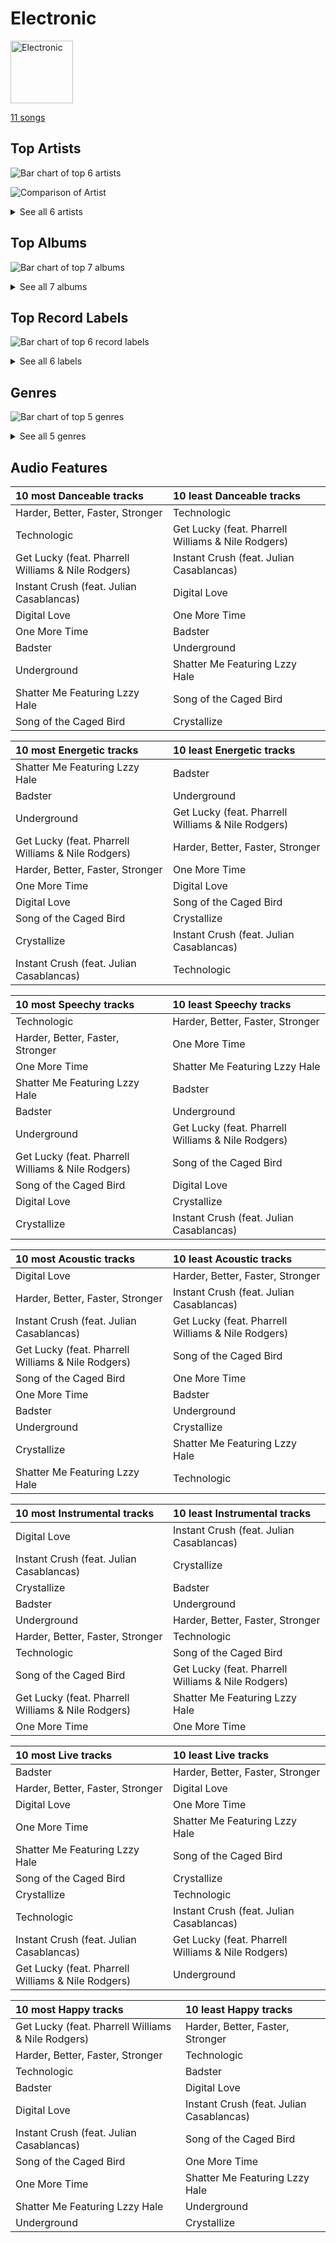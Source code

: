 # Electronic


<img src="https://mosaic.scdn.co/640/ab67616d0000b27379e8b529ce6c088a8027b2a1ab67616d0000b2739b9b36b0e22870b9f542d937ab67616d0000b273b33d46dfa2635a47eebf63b2ab67616d0000b273d8601e15fa1b4351fe1fc6ae" alt="Electronic" width="100" />

[11 songs](electronic_tracks.md)

## Top Artists

![Bar chart of top 6 artists](../images/playlists/electronic/artists.png)

![Comparison of Artist](../images/playlists/electronic/artists_comparison.png)


<details>
<summary>See all 6 artists</summary>

|   Number of Tracks | Art                                                                                              | Artist             | 🔗                                                           |
|-------------------:|:-------------------------------------------------------------------------------------------------|:-------------------|:------------------------------------------------------------|
|                  6 | <img src="https://i.scdn.co/image/ab6761610000e5eb96d66c60658005885d1135ce" alt="" width="50" /> | Daft Punk          | [🔗](https://open.spotify.com/artist/4tZwfgrHOc3mvqYlEYSvVi) |
|                  4 | <img src="https://i.scdn.co/image/ab6761610000e5eb5eaae4859837b31d7bba521b" alt="" width="50" /> | Lindsey Stirling   | [🔗](https://open.spotify.com/artist/378dH6EszOLFShpRzAQkVM) |
|                  1 | <img src="https://i.scdn.co/image/6511b1fe261da3b6c6b69ae2aa771cfd307a18ae" alt="" width="50" /> | Nile Rodgers       | [🔗](https://open.spotify.com/artist/3yDIp0kaq9EFKe07X1X2rz) |
|                  1 | <img src="https://i.scdn.co/image/ab6761610000e5eb515e5754d89e4df8123e3f9f" alt="" width="50" /> | HYO                | [🔗](https://open.spotify.com/artist/3U7bOaJLuFkrmDQ1C1OqKl) |
|                  1 | <img src="https://i.scdn.co/image/ab6761610000e5ebdeeefa8e7621458ef859ab77" alt="" width="50" /> | Pharrell Williams  | [🔗](https://open.spotify.com/artist/2RdwBSPQiwcmiDo9kixcl8) |
|                  1 | <img src="https://i.scdn.co/image/e7a1396741154b787911a8c6c9ba21a6f5b55a5f" alt="" width="50" /> | Julian Casablancas | [🔗](https://open.spotify.com/artist/1rAv1GhTQ2rmG94p9lU3rB) |

</details>


## Top Albums

![Bar chart of top 7 albums](../images/playlists/electronic/albums.png)


<details>
<summary>See all 7 albums</summary>

|   Number of Tracks | Art                                                                                              | Album                  | 🔗                                                          |
|-------------------:|:-------------------------------------------------------------------------------------------------|:-----------------------|:-----------------------------------------------------------|
|                  3 | <img src="https://i.scdn.co/image/ab67616d0000b273b33d46dfa2635a47eebf63b2" alt="" width="50" /> | Discovery              | [🔗](https://open.spotify.com/album/2noRn2Aes5aoNVsU6iWThc) |
|                  2 | <img src="https://i.scdn.co/image/ab67616d0000b2739b9b36b0e22870b9f542d937" alt="" width="50" /> | Random Access Memories | [🔗](https://open.spotify.com/album/4m2880jivSbbyEGAKfITCa) |
|                  2 | <img src="https://i.scdn.co/image/ab67616d0000b27379e8b529ce6c088a8027b2a1" alt="" width="50" /> | Lindsey Stirling       | [🔗](https://open.spotify.com/album/3YTWAm90osBvLNWCdF8Nq2) |
|                  1 | <img src="https://i.scdn.co/image/ab67616d0000b273cdb2461871ded49f97bc41c2" alt="" width="50" /> | Shatter Me             | [🔗](https://open.spotify.com/album/2spbck4ETZz1aLq5Fi5phC) |
|                  1 | <img src="https://i.scdn.co/image/ab67616d0000b273d8601e15fa1b4351fe1fc6ae" alt="" width="50" /> | Human After All        | [🔗](https://open.spotify.com/album/1A2GTWGtFfWp7KSQTwWOyo) |
|                  1 | <img src="https://i.scdn.co/image/ab67616d0000b2735062dabfa4007e1b72981edf" alt="" width="50" /> | Badster                | [🔗](https://open.spotify.com/album/4GA4vqEeOzVM8ib6HHy6Ij) |
|                  1 | <img src="https://i.scdn.co/image/ab67616d0000b273107a93a6e4700e9ff7e6ca43" alt="" width="50" /> | Artemis                | [🔗](https://open.spotify.com/album/4YAtGpNUwcHesLlyYUIxur) |

</details>


## Top Record Labels

![Bar chart of top 6 record labels](../images/playlists/electronic/labels.png)


<details>
<summary>See all 6 labels</summary>

|   Number of Tracks | Label                                                                         |
|-------------------:|:------------------------------------------------------------------------------|
|                  4 | [Daft Life Ltd.](../labels/daft_life_ltd_.md)                                 |
|                  4 | [ADA France](../labels/ada_france.md)                                         |
|                  3 | [Lindseystomp Records](../labels/lindseystomp_records.md)                     |
|                  2 | [Columbia](../labels/columbia.md)                                             |
|                  1 | [SM Entertainment](../labels/sm_entertainment.md)                             |
|                  1 | [BMG Rights Management (US) LLC](../labels/bmg_rights_management__us__llc.md) |

</details>


## Genres

![Bar chart of top 5 genres](../images/playlists/electronic/genres.png)


<details>
<summary>See all 5 genres</summary>

|   Number of Tracks | Genre                       |
|-------------------:|:----------------------------|
|                  6 | filter house                |
|                  6 | electro                     |
|                  4 | pop violin                  |
|                  4 | bow pop                     |
|                  1 | [k-pop](../genres/k_pop.md) |

</details>


## Audio Features

| 10 most Danceable tracks                           | 10 least Danceable tracks                          |
|:---------------------------------------------------|:---------------------------------------------------|
| Harder, Better, Faster, Stronger                   | Technologic                                        |
| Technologic                                        | Get Lucky (feat. Pharrell Williams & Nile Rodgers) |
| Get Lucky (feat. Pharrell Williams & Nile Rodgers) | Instant Crush (feat. Julian Casablancas)           |
| Instant Crush (feat. Julian Casablancas)           | Digital Love                                       |
| Digital Love                                       | One More Time                                      |
| One More Time                                      | Badster                                            |
| Badster                                            | Underground                                        |
| Underground                                        | Shatter Me Featuring Lzzy Hale                     |
| Shatter Me Featuring Lzzy Hale                     | Song of the Caged Bird                             |
| Song of the Caged Bird                             | Crystallize                                        |

| 10 most Energetic tracks                           | 10 least Energetic tracks                          |
|:---------------------------------------------------|:---------------------------------------------------|
| Shatter Me Featuring Lzzy Hale                     | Badster                                            |
| Badster                                            | Underground                                        |
| Underground                                        | Get Lucky (feat. Pharrell Williams & Nile Rodgers) |
| Get Lucky (feat. Pharrell Williams & Nile Rodgers) | Harder, Better, Faster, Stronger                   |
| Harder, Better, Faster, Stronger                   | One More Time                                      |
| One More Time                                      | Digital Love                                       |
| Digital Love                                       | Song of the Caged Bird                             |
| Song of the Caged Bird                             | Crystallize                                        |
| Crystallize                                        | Instant Crush (feat. Julian Casablancas)           |
| Instant Crush (feat. Julian Casablancas)           | Technologic                                        |

| 10 most Speechy tracks                             | 10 least Speechy tracks                            |
|:---------------------------------------------------|:---------------------------------------------------|
| Technologic                                        | Harder, Better, Faster, Stronger                   |
| Harder, Better, Faster, Stronger                   | One More Time                                      |
| One More Time                                      | Shatter Me Featuring Lzzy Hale                     |
| Shatter Me Featuring Lzzy Hale                     | Badster                                            |
| Badster                                            | Underground                                        |
| Underground                                        | Get Lucky (feat. Pharrell Williams & Nile Rodgers) |
| Get Lucky (feat. Pharrell Williams & Nile Rodgers) | Song of the Caged Bird                             |
| Song of the Caged Bird                             | Digital Love                                       |
| Digital Love                                       | Crystallize                                        |
| Crystallize                                        | Instant Crush (feat. Julian Casablancas)           |

| 10 most Acoustic tracks                            | 10 least Acoustic tracks                           |
|:---------------------------------------------------|:---------------------------------------------------|
| Digital Love                                       | Harder, Better, Faster, Stronger                   |
| Harder, Better, Faster, Stronger                   | Instant Crush (feat. Julian Casablancas)           |
| Instant Crush (feat. Julian Casablancas)           | Get Lucky (feat. Pharrell Williams & Nile Rodgers) |
| Get Lucky (feat. Pharrell Williams & Nile Rodgers) | Song of the Caged Bird                             |
| Song of the Caged Bird                             | One More Time                                      |
| One More Time                                      | Badster                                            |
| Badster                                            | Underground                                        |
| Underground                                        | Crystallize                                        |
| Crystallize                                        | Shatter Me Featuring Lzzy Hale                     |
| Shatter Me Featuring Lzzy Hale                     | Technologic                                        |

| 10 most Instrumental tracks                        | 10 least Instrumental tracks                       |
|:---------------------------------------------------|:---------------------------------------------------|
| Digital Love                                       | Instant Crush (feat. Julian Casablancas)           |
| Instant Crush (feat. Julian Casablancas)           | Crystallize                                        |
| Crystallize                                        | Badster                                            |
| Badster                                            | Underground                                        |
| Underground                                        | Harder, Better, Faster, Stronger                   |
| Harder, Better, Faster, Stronger                   | Technologic                                        |
| Technologic                                        | Song of the Caged Bird                             |
| Song of the Caged Bird                             | Get Lucky (feat. Pharrell Williams & Nile Rodgers) |
| Get Lucky (feat. Pharrell Williams & Nile Rodgers) | Shatter Me Featuring Lzzy Hale                     |
| One More Time                                      | One More Time                                      |

| 10 most Live tracks                                | 10 least Live tracks                               |
|:---------------------------------------------------|:---------------------------------------------------|
| Badster                                            | Harder, Better, Faster, Stronger                   |
| Harder, Better, Faster, Stronger                   | Digital Love                                       |
| Digital Love                                       | One More Time                                      |
| One More Time                                      | Shatter Me Featuring Lzzy Hale                     |
| Shatter Me Featuring Lzzy Hale                     | Song of the Caged Bird                             |
| Song of the Caged Bird                             | Crystallize                                        |
| Crystallize                                        | Technologic                                        |
| Technologic                                        | Instant Crush (feat. Julian Casablancas)           |
| Instant Crush (feat. Julian Casablancas)           | Get Lucky (feat. Pharrell Williams & Nile Rodgers) |
| Get Lucky (feat. Pharrell Williams & Nile Rodgers) | Underground                                        |

| 10 most Happy tracks                               | 10 least Happy tracks                    |
|:---------------------------------------------------|:-----------------------------------------|
| Get Lucky (feat. Pharrell Williams & Nile Rodgers) | Harder, Better, Faster, Stronger         |
| Harder, Better, Faster, Stronger                   | Technologic                              |
| Technologic                                        | Badster                                  |
| Badster                                            | Digital Love                             |
| Digital Love                                       | Instant Crush (feat. Julian Casablancas) |
| Instant Crush (feat. Julian Casablancas)           | Song of the Caged Bird                   |
| Song of the Caged Bird                             | One More Time                            |
| One More Time                                      | Shatter Me Featuring Lzzy Hale           |
| Shatter Me Featuring Lzzy Hale                     | Underground                              |
| Underground                                        | Crystallize                              |
